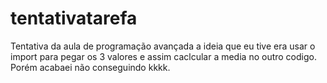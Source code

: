 # tentativatarefa

Tentativa da aula de programação avançada a ideia que eu tive era usar o import para pegar os 3 valores e assim caclcular a media no outro codigo. Porém acabaei não conseguindo kkkk.
